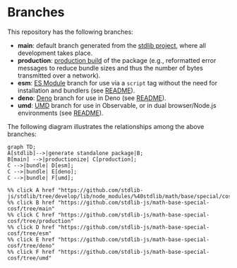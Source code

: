 <!--

@license Apache-2.0

Copyright (c) 2022 The Stdlib Authors.

Licensed under the Apache License, Version 2.0 (the "License");
you may not use this file except in compliance with the License.
You may obtain a copy of the License at

    http://www.apache.org/licenses/LICENSE-2.0

Unless required by applicable law or agreed to in writing, software
distributed under the License is distributed on an "AS IS" BASIS,
WITHOUT WARRANTIES OR CONDITIONS OF ANY KIND, either express or implied.
See the License for the specific language governing permissions and
limitations under the License.

-->

# Branches

This repository has the following branches:

-   **main**: default branch generated from the [stdlib project][stdlib-url], where all development takes place.
-   **production**: [production build][production-url] of the package (e.g., reformatted error messages to reduce bundle sizes and thus the number of bytes transmitted over a network).
-   **esm**: [ES Module][esm-url] branch for use via a `script` tag without the need for installation and bundlers (see [README][esm-readme]).
-   **deno**: [Deno][deno-url] branch for use in Deno (see [README][deno-readme]).
-   **umd**: [UMD][umd-url] branch for use in Observable, or in dual browser/Node.js environments (see [README][umd-readme]).

The following diagram illustrates the relationships among the above branches:

```mermaid
graph TD;
A[stdlib]-->|generate standalone package|B;
B[main] -->|productionize| C[production];
C -->|bundle| D[esm];
C -->|bundle| E[deno];
C -->|bundle| F[umd];

%% click A href "https://github.com/stdlib-js/stdlib/tree/develop/lib/node_modules/%40stdlib/math/base/special/cosf"
%% click B href "https://github.com/stdlib-js/math-base-special-cosf/tree/main"
%% click C href "https://github.com/stdlib-js/math-base-special-cosf/tree/production"
%% click D href "https://github.com/stdlib-js/math-base-special-cosf/tree/esm"
%% click E href "https://github.com/stdlib-js/math-base-special-cosf/tree/deno"
%% click F href "https://github.com/stdlib-js/math-base-special-cosf/tree/umd"
```

[stdlib-url]: https://github.com/stdlib-js/stdlib/tree/develop/lib/node_modules/%40stdlib/math/base/special/cosf
[production-url]: https://github.com/stdlib-js/math-base-special-cosf/tree/production
[deno-url]: https://github.com/stdlib-js/math-base-special-cosf/tree/deno
[deno-readme]: https://github.com/stdlib-js/math-base-special-cosf/blob/deno/README.md
[umd-url]: https://github.com/stdlib-js/math-base-special-cosf/tree/umd
[umd-readme]: https://github.com/stdlib-js/math-base-special-cosf/blob/umd/README.md
[esm-url]: https://github.com/stdlib-js/math-base-special-cosf/tree/esm
[esm-readme]: https://github.com/stdlib-js/math-base-special-cosf/blob/esm/README.md